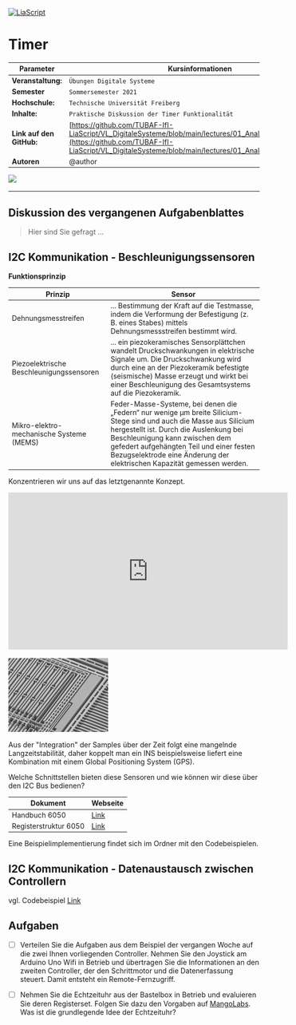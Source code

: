 <!--
author:   Sebastian Zug, Karl Fessel
email:    sebastian.zug@informatik.tu-freiberg.de

version:  0.0.2
language: de
narrator: Deutsch Female

import:  https://raw.githubusercontent.com/liascript-templates/plantUML/master/README.md
         https://github.com/LiaTemplates/AVR8js/main/README.md
         https://github.com/liascript/CodeRunner
         https://github.com/LiaTemplates/Pyodide

icon: https://upload.wikimedia.org/wikipedia/commons/d/de/Logo_TU_Bergakademie_Freiberg.svg
-->

[![LiaScript](https://raw.githubusercontent.com/LiaScript/LiaScript/master/badges/course.svg)](https://liascript.github.io/course/?https://github.com/TUBAF-IfI-LiaScript/VL_DigitaleSysteme/main/exercises/01_AnalogDigitalWandler.md#1)

# Timer

| Parameter                | Kursinformationen                                                                                                                                                                    |
| ------------------------ | ------------------------------------------------------------------------------------------------------------------------------------------------------------------------------------ |
| **Veranstaltung:**       | `Übungen Digitale Systeme`                                                                                                                                                      |
| **Semester**             | `Sommersemester 2021`                                                                                                                                                                |
| **Hochschule:**          | `Technische Universität Freiberg`                                                                                                                                                    |
| **Inhalte:**             | `Praktische Diskussion der Timer Funktionalität`                                                                                            |
| **Link auf den GitHub:** | [https://github.com/TUBAF-IfI-LiaScript/VL_DigitaleSysteme/blob/main/lectures/01_AnalogDigitalWandler.md](https://github.com/TUBAF-IfI-LiaScript/VL_DigitaleSysteme/blob/main/lectures/01_AnalogDigitalWandler.md) |
| **Autoren**              | @author                                                                                                                                                                              |

![](https://media.giphy.com/media/3gttGAxMSSofe/giphy-downsized.gif)

---

## Diskussion des vergangenen Aufgabenblattes

> Hier sind Sie gefragt ...

## I2C Kommunikation - Beschleunigungssensoren

__Funktionsprinzip__

| Prinzip                                  | Sensor                                                                                                                                                                                                                                                                                                                |
| ---------------------------------------- | --------------------------------------------------------------------------------------------------------------------------------------------------------------------------------------------------------------------------------------------------------------------------------------------------------------------- |
| Dehnungsmesstreifen                      | ... Bestimmung der Kraft auf die Testmasse, indem die Verformung der Befestigung (z. B. eines Stabes) mittels Dehnungsmessstreifen bestimmt wird.                                                                                                                                                                     |
| Piezoelektrische Beschleunigungssensoren | ... ein piezokeramisches Sensorplättchen wandelt Druckschwankungen in elektrische Signale um. Die Druckschwankung wird durch eine an der Piezokeramik befestigte (seismische) Masse erzeugt und wirkt bei einer Beschleunigung des Gesamtsystems auf die Piezokeramik.                                                |
| Mikro-elektro-mechanische Systeme (MEMS) | Feder-Masse-Systeme, bei denen die „Federn“ nur wenige μm breite Silicium-Stege sind und auch die Masse aus Silicium hergestellt ist. Durch die Auslenkung bei Beschleunigung kann zwischen dem gefedert aufgehängten Teil und einer festen Bezugselektrode eine Änderung der elektrischen Kapazität gemessen werden. |

Konzentrieren wir uns auf das letztgenannte Konzept.

<iframe width="560" height="315" src="https://www.youtube.com/embed/eqZgxR6eRjo" frameborder="0" allow="accelerometer; autoplay; clipboard-write; encrypted-media; gyroscope; picture-in-picture" allowfullscreen></iframe>

![Bild](../images/exercises/MEMSStruktur.png " [^4]")

Aus der "Integration" der Samples über der Zeit folgt eine mangelnde Langzeitstabilität, daher koppelt man ein INS beispielsweise liefert eine Kombination mit einem Global Positioning System (GPS).

Welche Schnittstellen bieten diese Sensoren und wie können wir diese über den I2C Bus bedienen?

| Dokument              | Webseite                                                                                 |
| --------------------- | ---------------------------------------------------------------------------------------- |
| Handbuch 6050         | [Link](https://invensense.tdk.com/wp-content/uploads/2015/02/MPU-6000-Datasheet1.pdf)    |
| Registerstruktur 6050 | [Link](https://invensense.tdk.com/wp-content/uploads/2015/02/MPU-6000-Register-Map1.pdf) |

Eine Beispielimplementierung findet sich im Ordner mit den Codebeispielen.

[^4]: *MEMS - Micro-Electro-Mechanical Systems* [Elektronik Kompendium](http://www.elektronik-kompendium.de/sites/bau/1503041.htm )]

## I2C Kommunikation - Datenaustausch zwischen Controllern

vgl. Codebeispiel [Link](https://github.com/TUBAF-IfI-LiaScript/VL_DigitaleSysteme/tree/main/codeExamples/avr/I2C_TOarduino)


## Aufgaben

- [ ] Verteilen Sie die Aufgaben aus dem Beispiel der vergangen Woche auf die zwei Ihnen vorliegenden Controller. Nehmen Sie den Joystick am Arduino Uno Wifi in Betrieb und übertragen Sie die Informationen an den zweiten Controller, der den Schrittmotor und die Datenerfassung steuert. Damit entsteht ein Remote-Fernzugriff.

- [ ] Nehmen Sie die Echtzeituhr aus der Bastelbox in Betrieb und evaluieren Sie deren Registerset. Folgen Sie dazu den Vorgaben auf [MangoLabs](https://www.mangolabs.de/product/real-time-clock-module/). Was ist die grundlegende Idee der Echtzeituhr?
